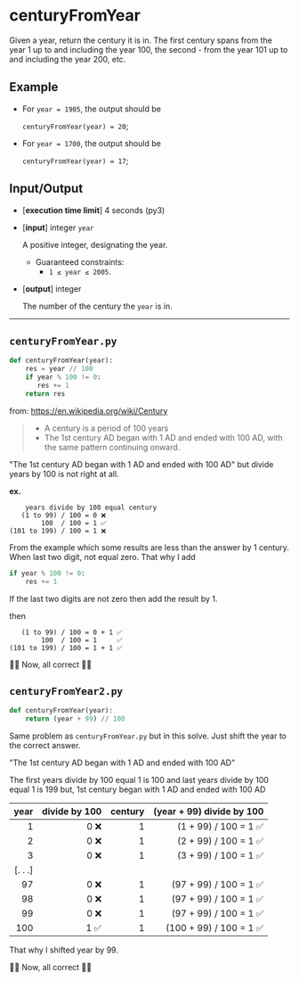 # centuryFromYear

Given a year, return the century it is in. The first century spans from the year 1 up to and including the year 100, the second - from the year 101 up to and including the year 200, etc.

## Example

* For `year = 1905`, the output should be 
  
    `centuryFromYear(year) = 20`;

* For `year = 1700`, the output should be 
  
    `centuryFromYear(year) = 17`;

## Input/Output
* [**execution time limit**] 4 seconds (py3)
* [**input**] integer `year` 

    A positive integer, designating the year.

  * Guaranteed constraints:
    * `1 ≤ year ≤ 2005`.
* [**output**] integer

    The number of the century the `year` is in.

---

`centuryFromYear.py`
---
```python
def centuryFromYear(year):
    res = year // 100
    if year % 100 != 0:
       res += 1
    return res
```

from: <https://en.wikipedia.org/wiki/Century>

>- A century is a period of 100 years
>- The 1st century AD began with 1 AD and ended with 100 AD, with the same pattern continuing onward.

"The 1st century AD began with 1 AD and ended with 100 AD" but divide years by 100 is not right at all.

**ex.**

```
    years divide by 100 equal century
   (1 to 99) / 100 = 0 ❌
        100  / 100 = 1 ✅
(101 to 199) / 100 = 1 ❌
```

From the example which some results are less than the answer by 1 century. When last two digit, not equal zero. That why I add 

```python
if year % 100 != 0:
    res += 1
```

If the last two digits are not zero then add the result by 1.

then

```
   (1 to 99) / 100 = 0 + 1 ✅
        100  / 100 = 1     ✅
(101 to 199) / 100 = 1 + 1 ✅
```

🥳🥳 Now, all correct 🥳🥳

`centuryFromYear2.py`
---
```python
def centuryFromYear(year):
    return (year + 99) // 100
```

Same problem as `centuryFromYear.py` but in this solve. Just shift the year to the correct answer.

"The 1st century AD began with 1 AD and ended with 100 AD"

The first years divide by 100 equal 1 is 100 and last years divide by 100 equal 1 is 199 but, 1st century began with 1 AD and ended with 100 AD

|year	|divide by 100	  |century		| (year +  99) divide by 100|
|---:|---:|---:|---:|
|1|0 ❌|1|(1 + 99) / 100 = 1 ✅|
|2|0 ❌|1|(2 + 99) / 100 = 1 ✅|
|3|0 ❌|1|(3 + 99) / 100 = 1 ✅|
|[. . .]||||
|97|0 ❌|1|(97 + 99) / 100 = 1 ✅|
|98|0 ❌|1|(97 + 99) / 100 = 1 ✅|
|99|0 ❌|1|(97 + 99) / 100 = 1 ✅|
|100|1 ✅|1|(100 + 99) / 100 = 1 ✅|

That why I shifted year by 99.

🥳🥳 Now, all correct 🥳🥳